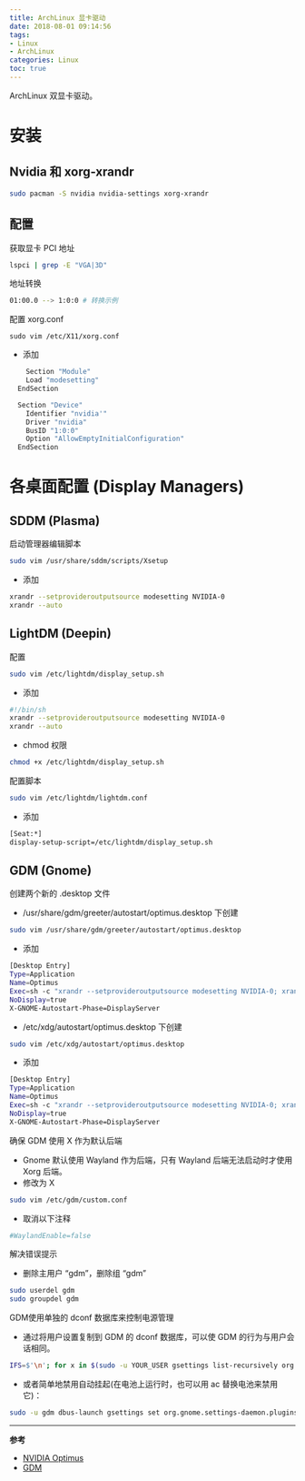 ```yaml
---
title: ArchLinux 显卡驱动
date: 2018-08-01 09:14:56
tags:
- Linux
- ArchLinux
categories: Linux
toc: true
---
```

ArchLinux 双显卡驱动。
<!--more-->
# 安装
## Nvidia 和 xorg-xrandr
```sh
sudo pacman -S nvidia nvidia-settings xorg-xrandr
```
## 配置
获取显卡 PCI 地址
```sh
lspci | grep -E "VGA|3D"
```
地址转换
```sh
01:00.0 --> 1:0:0 # 转换示例
```
配置 xorg.conf
```
sudo vim /etc/X11/xorg.conf
```

- 添加
```sh
    Section "Module"
  	Load "modesetting"
  EndSection

  Section "Device"
  	Identifier "nvidia'"
  	Driver "nvidia"
  	BusID "1:0:0"
  	Option "AllowEmptyInitialConfiguration"
  EndSection
```

# 各桌面配置 (Display Managers)
## SDDM (Plasma)
启动管理器编辑脚本
```sh
sudo vim /usr/share/sddm/scripts/Xsetup
```
- 添加
```sh
xrandr --setprovideroutputsource modesetting NVIDIA-0
xrandr --auto
```

## LightDM (Deepin)
配置
```sh
sudo vim /etc/lightdm/display_setup.sh
```

- 添加

```sh
#!/bin/sh
xrandr --setprovideroutputsource modesetting NVIDIA-0
xrandr --auto
```

- chmod 权限

```sh
chmod +x /etc/lightdm/display_setup.sh
```

配置脚本
```sh
sudo vim /etc/lightdm/lightdm.conf
```

- 添加

```sh
[Seat:*]
display-setup-script=/etc/lightdm/display_setup.sh
```

## GDM (Gnome)
创建两个新的 .desktop 文件

- /usr/share/gdm/greeter/autostart/optimus.desktop 下创建

```sh
sudo vim /usr/share/gdm/greeter/autostart/optimus.desktop
```
- 添加

```sh
[Desktop Entry]
Type=Application
Name=Optimus
Exec=sh -c "xrandr --setprovideroutputsource modesetting NVIDIA-0; xrandr --auto"
NoDisplay=true
X-GNOME-Autostart-Phase=DisplayServer
```

- /etc/xdg/autostart/optimus.desktop 下创建

```sh
sudo vim /etc/xdg/autostart/optimus.desktop
```

- 添加

```sh
[Desktop Entry]
Type=Application
Name=Optimus
Exec=sh -c "xrandr --setprovideroutputsource modesetting NVIDIA-0; xrandr --auto"
NoDisplay=true
X-GNOME-Autostart-Phase=DisplayServer
```

确保 GDM 使用 X 作为默认后端
- Gnome 默认使用 Wayland 作为后端，只有 Wayland 后端无法启动时才使用 Xorg 后端。
- 修改为 X

```sh
sudo vim /etc/gdm/custom.conf
```

- 取消以下注释

```sh
#WaylandEnable=false
```

解决错误提示

- 删除主用户 “gdm”，删除组 “gdm”

```sh
sudo userdel gdm
sudo groupdel gdm
```

GDM使用单独的 dconf 数据库来控制电源管理
- 通过将用户设置复制到 GDM 的 dconf 数据库，可以使 GDM 的行为与用户会话相同。

```sh
IFS=$'\n'; for x in $(sudo -u YOUR_USER gsettings list-recursively org.gnome.settings-daemon.plugins.power); do eval "sudo -u gdm dbus-launch gsettings set $x"; done; unset IFS
```

- 或者简单地禁用自动挂起(在电池上运行时，也可以用 ac 替换电池来禁用它)：

```sh
sudo -u gdm dbus-launch gsettings set org.gnome.settings-daemon.plugins.power sleep-inactive-ac-type 'nothing'
```
---
**参考**
- [NVIDIA Optimus](https://wiki.archlinux.org/index.php/NVIDIA_Optimus#Display_Managers)
- [GDM](https://wiki.archlinux.org/index.php/GDM#Use_Xorg_backend)
